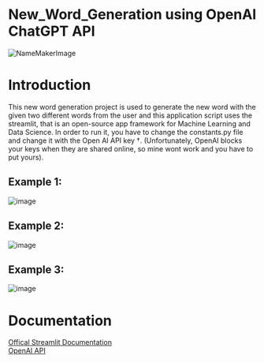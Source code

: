 # New_Word_Generation using OpenAI ChatGPT API
![NameMakerImage](https://github.com/sowmyareddy1234/New_Word_Generation/assets/78583910/a58c05d1-886c-4284-8f3e-4dc8f7cab2dd)
# Introduction
This new word generation project is used to generate the new word with the given two different words from the user and this application script uses the streamlit, that is an open-source app framework for Machine Learning and Data Science. In order to run it, you have to change the constants.py file and change it with the Open AI API key †. (Unfortunately, OpenAI blocks your keys when they are shared online, so mine wont work and you have to put yours). 

## Example 1:
![image](https://github.com/sowmyareddy1234/New_Word_Generation/assets/78583910/1ccfc2b0-c34e-4f37-8e34-f00770ed7f45)

## Example 2:
![image](https://github.com/sowmyareddy1234/New_Word_Generation/assets/78583910/8ed59724-04fe-4ab2-8a31-210035433d85)
## Example 3:
![image](https://github.com/sowmyareddy1234/New_Word_Generation/assets/78583910/3c061bec-eccb-4d2d-ace9-a872ac71a074)

# Documentation 
<a href="https://docs.streamlit.io/" rel="nofollow">Offical Streamlit Documentation</a><br>
<a href="https://openai.com/blog/openai-api" rel="nofollow">OpenAI API</a>
